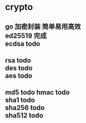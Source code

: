 # crypto
go 加密封装 简单易用高效   
ed25519 完成   
ecdsa todo  
----------
rsa todo   
des todo   
aes todo  
----------
md5 todo 
hmac todo    
sha1 todo   
sha256 todo   
sha512  todo   
----------

